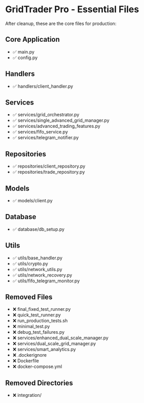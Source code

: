 # GridTrader Pro - Essential Files

After cleanup, these are the core files for production:

## Core Application
- ✅ main.py
- ✅ config.py

## Handlers
- ✅ handlers/client_handler.py

## Services
- ✅ services/grid_orchestrator.py
- ✅ services/single_advanced_grid_manager.py
- ✅ services/advanced_trading_features.py
- ✅ services/fifo_service.py
- ✅ services/telegram_notifier.py

## Repositories
- ✅ repositories/client_repository.py
- ✅ repositories/trade_repository.py

## Models
- ✅ models/client.py

## Database
- ✅ database/db_setup.py

## Utils
- ✅ utils/base_handler.py
- ✅ utils/crypto.py
- ✅ utils/network_utils.py
- ✅ utils/network_recovery.py
- ✅ utils/fifo_telegram_monitor.py

## Removed Files
- ❌ final_fixed_test_runner.py
- ❌ quick_test_runner.py
- ❌ run_production_tests.sh
- ❌ minimal_test.py
- ❌ debug_test_failures.py
- ❌ services/enhanced_dual_scale_manager.py
- ❌ services/dual_scale_grid_manager.py
- ❌ services/smart_analytics.py
- ❌ .dockerignore
- ❌ Dockerfile
- ❌ docker-compose.yml

## Removed Directories
- ❌ integration/
